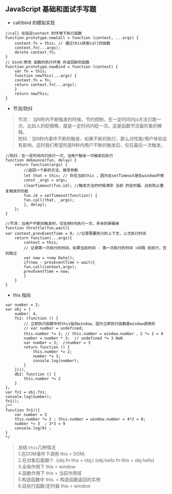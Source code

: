 ## JavaScript 基础和面试手写题

- call/bind 的模拟实现

```
//call 在指定context 的环境下执行函数
Function.prototype.newCall = function (context, ...args) {
    context.fn = this; // 通过this获取call的函数
    context.fn(...args);
    delete context.fn;
}
// bind:修改 函数的执行环境 并返回新的函数
Function.prototype.newBind = function (context) {
    var fn = this;
    function newThis(...args) {
    context.fn = fn;
    return context.fn(...args);
    }
    return newThis;
}
```

- 节流/防抖
> 节流： 当N秒内不断触发的时候，节约控制，在一定时间内js方法只跑一次。比如人的眨眼睛，就是一定时间内眨一次。这是函数节流最形象的解释。  
> 防抖：当N秒内事件不断的触发、如果不断的执行，那么对性能/用户体验会有影响，这时我们希望的是N秒内用户不断的触发后，仅在最后一次触发。

```
//防抖：在一定时间内只执行一次，当用户触发一次触发后执行
function debounce(fun, delay) {
    return function(args) {
        //返回一个新的方法、接受参数
        let that = this; // 存住当前this ，因为在setTimeout是在window环境
        const _args = args;
        clearTimeout(fun.id); //触发方法的时候清除 当前 的定时器、达到防止重复触发的功能
        fun.id = setTimeout(function() {
        fun.call(that, _args);
        }, delay);
    };
}

//节流：当用户不断的触发时，仅在N秒内执行一次，多余的屏蔽掉
function throttle(fun,wait){
var context,prevEventTime = 0; //记录需要执行的上下文，上次执行时间
    return function(...args){
        context = this;
        // 记录第一次执行的时间，如果当前时间 - 第一次执行的时间 >间隔 则执行，否则跳过
        var now = +new Date();
        if(now - prevEventTime > wait){
        fun.call(context,args);
        prevEventTime = now;
        }
    }
}
```

- this 指向
```
var number = 2;
var obj = {
    number: 4,
    fn1: (function () {
        // 立即执行函数中的this指向window，因为立即执行函数是window调用的 
        // var number = undefined;
        this.number *= 2; // this.number = window.number 、2 *= 2 = 4
        number = number * 3;  // undefined *= 3 NaN
        var number = 3;  //number = 3
        return function () {
            this.number *= 2; 
            number *= 3;
            console.log(number);
        }
    })(),
    db2: function () {
        this.number *= 2
    }
};
var fn1 = obj.fn1; 
console.log(number);
fn1();
/**
function fn1(){
    var number = 3
    this.number *= 2 ; this.number = window.number = 4*2 = 8;
    number *= 3  ; 3*3 = 9
    console.log(9) ;
}
*/
```
> 总结:`this`几种情况  
> 1.在DOM事件下调用 this = DOM;    
> 2.在对象后面跟个. (obj.fn  this = obj;)
   (obj.hello.fn  this = obj.hello)  
> 3.全局作用下 this = window  
> 4.函数作用下 this = 当前作用域  
> 5.构造函数中 this. = 构造函数返回的实例  
> 6.自执行函数/定时器 this = window  
